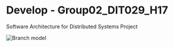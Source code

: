 # Develop - Group02_DIT029_H17
 Software Architecture for Distributed Systems Project

![](http://nvie.com/img/git-model@2x.png "Branch model")
